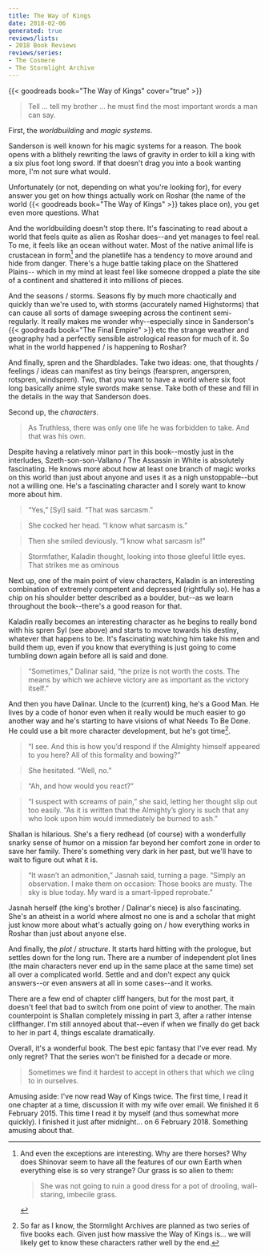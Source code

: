 ```yaml
---
title: The Way of Kings
date: 2018-02-06
generated: true
reviews/lists:
- 2018 Book Reviews
reviews/series:
- The Cosmere
- The Stormlight Archive
---
```

{{< goodreads book="The Way of Kings" cover="true" >}}

> Tell … tell my brother … he must find the most important words a man can say.

First, the _worldbuilding_ and _magic systems_.  

<!--more-->

Sanderson is well known for his magic systems for a reason. The book opens with a blithely rewriting the laws of gravity in order to kill a king with a six plus foot long sword. If that doesn't drag you into a book wanting more, I'm not sure what would.  

Unfortunately (or not, depending on what you're looking for), for every answer you get on how things actually work on Roshar (the name of the world {{< goodreads book="The Way of Kings" >}} takes place on), you get even more questions. What  

And the worldbuilding doesn't stop there. It's fascinating to read about a world that feels quite as alien as Roshar does--and yet manages to feel real. To me, it feels like an ocean without water. Most of the native animal life is crustacean in form[^1] and the planetlife has a tendency to move around and hide from danger. There's a huge battle taking place on the Shattered Plains-- which in my mind at least feel like someone dropped a plate the site of a continent and shattered it into millions of pieces.  

And the seasons / storms. Seasons fly by much more chaotically and quickly than we're used to, with storms (accurately named Highstorms) that can cause all sorts of damage sweeping across the continent semi-regularly. It really makes me wonder why--especially since in Sanderson's {{< goodreads book="The Final Empire" >}} etc the strange weather and geography had a perfectly sensible astrological reason for much of it. So what in the world happened / is happening to Roshar?  

And finally, spren and the Shardblades. Take two ideas: one, that thoughts / feelings / ideas can manifest as tiny beings (fearspren, angerspren, rotspren, windspren). Two, that you want to have a world where six foot long basically anime style swords make sense. Take both of these and fill in the details in the way that Sanderson does.  

Second up, the _characters_.  

> As Truthless, there was only one life he was forbidden to take. And that was his own.

Despite having a relatively minor part in this book--mostly just in the interludes, Szeth-son-son-Vallano / The Assassin in White is absolutely fascinating. He knows more about how at least one branch of magic works on this world than just about anyone and uses it as a nigh unstoppable--but not a willing one. He's a fascinating character and I sorely want to know more about him.  

> “Yes,” [Syl] said. “That was sarcasm.”  

> She cocked her head. “I know what sarcasm is.”  

> Then she smiled deviously. “I know what sarcasm is!”  

> Stormfather, Kaladin thought, looking into those gleeful little eyes. That strikes me as ominous  

Next up, one of the main point of view characters, Kaladin is an interesting combination of extremely competent and depressed (rightfully so). He has a chip on his shoulder better described as a boulder, but--as we learn throughout the book--there's a good reason for that.  

Kaladin really becomes an interesting character as he begins to really bond with his spren Syl (see above) and starts to move towards his destiny, whatever that happens to be. It's fascinating watching him take his men and build them up, even if you know that everything is just going to come tumbling down again before all is said and done.  

> “Sometimes,” Dalinar said, “the prize is not worth the costs. The means by which we achieve victory are as important as the victory itself.”

And then you have Dalinar. Uncle to the (current) king, he's a Good Man. He lives by a code of honor even when it really would be much easier to go another way and he's starting to have visions of what Needs To Be Done. He could use a bit more character development, but he's got time[^2].  

> “I see. And this is how you’d respond if the Almighty himself appeared to you here? All of this formality and bowing?”  

> She hesitated. “Well, no.”  

> “Ah, and how would you react?”  

> “I suspect with screams of pain,” she said, letting her thought slip out too easily. “As it is written that the Almighty’s glory is such that any who look upon him would immediately be burned to ash.”  

Shallan is hilarious. She's a fiery redhead (of course) with a wonderfully snarky sense of humor on a mission far beyond her comfort zone in order to save her family. There's something very dark in her past, but we'll have to wait to figure out what it is.  

> “It wasn’t an admonition,” Jasnah said, turning a page. “Simply an observation. I make them on occasion: Those books are musty. The sky is blue today. My ward is a smart-lipped reprobate.”

Jasnah herself (the king's brother / Dalinar's niece) is also fascinating. She's an atheist in a world where almost no one is and a scholar that might just know more about what's actually going on / how everything works in Roshar than just about anyone else.  

And finally, the _plot_ / _structure_. It starts hard hitting with the prologue, but settles down for the long run. There are a number of independent plot lines (the main characters never end up in the same place at the same time) set all over a complicated world. Settle and and don't expect any quick answers--or even answers at all in some cases--and it works.  

There are a few end of chapter cliff hangers, but for the most part, it doesn't feel that bad to switch from one point of view to another. The main counterpoint is Shallan completely missing in part 3, after a rather intense cliffhanger. I'm still annoyed about that--even if when we finally do get back to her in part 4, things escalate dramatically.  

Overall, it's a wonderful book. The best epic fantasy that I've ever read. My only regret? That the series won't be finished for a decade or more.  

> Sometimes we find it hardest to accept in others that which we cling to in ourselves.

Amusing aside: I've now read Way of Kings twice. The first time, I read it one chapter at a time, discussion it with my wife over email. We finished it 6 February 2015. This time I read it by myself (and thus somewhat more quickly). I finished it just after midnight... on 6 February 2018. Something amusing about that.  

[^1]: And even the exceptions are interesting. Why are there horses? Why does Shinovar seem to have all the features of our own Earth when everything else is so very strange? Our grass is so alien to them:  

    > She was not going to ruin a good dress for a pot of drooling, wall-staring, imbecile grass.

[^2]: So far as I know, the Stormlight Archives are planned as two series of five books each. Given just how massive the Way of Kings is... we will likely get to know these characters rather well by the end.
